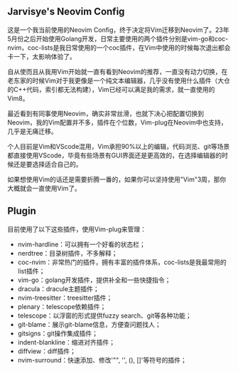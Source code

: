 ## Jarvisye's Neovim Config

这是一个我当前使用的Neovim Config，终于决定将Vim迁移到Neovim了。23年5月份之后开始使用Golang开发，日常主要使用的两个插件分别是vim-go和coc-nvim，coc-lists是我日常使用的一个coc插件，在Vim中使用的时候每次退出都会卡一下，太影响体验了。

自从使而且从我用Vim开始就一直有看到Neovim的推荐，一直没有动力切换，在老东家的时候Vim对于我更像是一个纯文本编辑器，几乎没有使用什么插件（大仓的C++代码，索引都无法构建），Vim已经可以满足我的需求，就一直使用的Vim8。

最近看到有同事使用Neovim，确实非常丝滑，也就下决心把配置切换到Neovim，我的Vim配置并不多，插件在个位数，Vim-plug在Neovim中也支持，几乎是无痛迁移。

个人目前是Vim和VScode混用，Vim承担90%以上的编辑，代码浏览、git等场景都直接使用VScode，毕竟有些场景有GUI界面还是更高效的，在选择编辑器的时候还是要选择适合自己的。

如果想使用Vim的话还是需要折腾一番的，如果你可以坚持使用"Vim"3周，那你大概就会一直使用Vim了。

## Plugin

目前使用了以下这些插件，使用Vim-plug来管理：

- nvim-hardline：可以拥有一个好看的状态栏；
- nerdtree：目录树插件，不多解释；
- coc-nvim：非常热门的插件，拥有丰富的插件体系，coc-lists是我最常用的list插件；
- vim-go：golang开发插件，提供补全和一些快捷指令；
- dracula：dracule主题插件；
- nvim-treesitter：treesitter插件；
- plenary：telescope依赖插件；
- telescope：以浮窗的形式提供fuzzy search、git等各种功能；
- git-blame：展示git-blame信息，方便查问题找人；
- gitsigns：git操作集成插件；
- indent-blankline：缩进对齐插件；
- diffview：diff插件；
- nvim-surround：快速添加、修改'"", '', (), []'等符号的插件；
